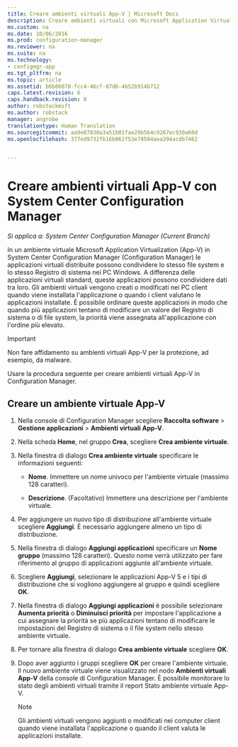 ```yaml
---
title: Creare ambienti virtuali App-V | Microsoft Docs
description: Creare ambienti virtuali con Microsoft Application Virtualization in modo che le applicazioni possano condividere dati.
ms.custom: na
ms.date: 10/06/2016
ms.prod: configuration-manager
ms.reviewer: na
ms.suite: na
ms.technology:
- configmgr-app
ms.tgt_pltfrm: na
ms.topic: article
ms.assetid: b6b86078-fcc4-46cf-87d6-4b52b914b712
caps.latest.revision: 6
caps.handback.revision: 0
author: robstackmsft
ms.author: robstack
manager: angrobe
translationtype: Human Translation
ms.sourcegitcommit: aa9e87830a3a51b01fae29b564c9267ec930a60d
ms.openlocfilehash: 377ed9732fb16b062f53e78504aea394acdb7462


---
```

# <a name="create-app-v-virtual-environments-in-system-center-configuration-manager"></a>Creare ambienti virtuali App-V con System Center Configuration Manager

*Si applica a: System Center Configuration Manager (Current Branch)*

In un ambiente virtuale Microsoft Application Virtualization (App-V) in System Center Configuration Manager (Configuration Manager) le applicazioni virtuali distribuite possono condividere lo stesso file system e lo stesso Registro di sistema nei PC Windows. A differenza delle applicazioni virtuali standard, queste applicazioni possono condividere dati tra loro. Gli ambienti virtuali vengono creati o modificati nei PC client quando viene installata l'applicazione o quando i client valutano le applicazioni installate. È possibile ordinare queste applicazioni in modo che quando più applicazioni tentano di modificare un valore del Registro di sistema o di file system, la priorità viene assegnata all'applicazione con l'ordine più elevato.  

> [!IMPORTANT]  
>  Non fare affidamento su ambienti virtuali App-V per la protezione, ad esempio, da malware.  

 Usare la procedura seguente per creare ambienti virtuali App-V in Configuration Manager.  

## <a name="create-an-app-v-virtual-environment"></a>Creare un ambiente virtuale App-V  

1.  Nella console di Configuration Manager scegliere **Raccolta software** > **Gestione applicazioni** > **Ambienti virtuali App-V**.  

3.  Nella scheda **Home**, nel gruppo **Crea**, scegliere **Crea ambiente virtuale**.  

4.  Nella finestra di dialogo **Crea ambiente virtuale** specificare le informazioni seguenti:  

    -   **Nome**.  Immettere un nome univoco per l'ambiente virtuale (massimo 128 caratteri).  

    -   **Descrizione**. (Facoltativo) Immettere una descrizione per l'ambiente virtuale.  

5.  Per aggiungere un nuovo tipo di distribuzione all'ambiente virtuale scegliere **Aggiungi**. È necessario aggiungere almeno un tipo di distribuzione.  

6.  Nella finestra di dialogo **Aggiungi applicazioni** specificare un **Nome gruppo** (massimo 128 caratteri). Questo nome verrà utilizzato per fare riferimento al gruppo di applicazioni aggiunte all'ambiente virtuale.  

7.  Scegliere **Aggiungi**, selezionare le applicazioni App-V 5 e i tipi di distribuzione che si vogliono aggiungere al gruppo e quindi scegliere **OK**.  

8.  Nella finestra di dialogo **Aggiungi applicazioni** è possibile selezionare **Aumenta priorità** o **Diminuisci priorità** per impostare l'applicazione a cui assegnare la priorità se più applicazioni tentano di modificare le impostazioni del Registro di sistema o il file system nello stesso ambiente virtuale.  

9. Per tornare alla finestra di dialogo **Crea ambiente virtuale** scegliere **OK**.  

10. Dopo aver aggiunto i gruppi scegliere **OK** per creare l'ambiente virtuale. Il nuovo ambiente virtuale viene visualizzato nel nodo **Ambienti virtuali App-V** della console di Configuration Manager. È possibile monitorare lo stato degli ambienti virtuali tramite il report Stato ambiente virtuale App-V.  

    > [!NOTE]  
    >  Gli ambienti virtuali vengono aggiunti o modificati nei computer client quando viene installata l'applicazione o quando il client valuta le applicazioni installate.  



<!--HONumber=Dec16_HO3-->


